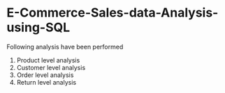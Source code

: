 # E-Commerce-Sales-data-Analysis-using-SQL

Following analysis have been performed
1. Product level analysis
2. Customer level analysis
3. Order level analysis
4. Return level analysis
